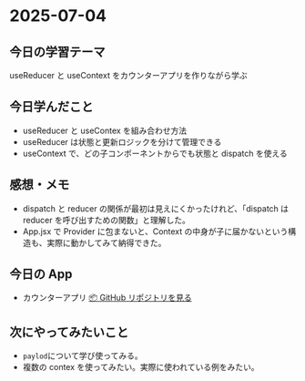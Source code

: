 # 2025-07-04

## 今日の学習テーマ

useReducer と useContext をカウンターアプリを作りながら学ぶ

## 今日学んだこと

- useReducer と useContex を組み合わせ方法
- useReducer は状態と更新ロジックを分けて管理できる
- useContext で、どの子コンポーネントからでも状態と dispatch を使える

## 感想・メモ

- dispatch と reducer の関係が最初は見えにくかったけれど、「dispatch は reducer を呼び出すための関数」と理解した。
- App.jsx で Provider に包まないと、Context の中身が子に届かないという構造も、実際に動かしてみて納得できた。

## 今日の App

- カウンターアプリ
  [📦 GitHub リポジトリを見る](mini-apps/counter-app)

## 次にやってみたいこと

- `paylod`について学び使ってみる。
- 複数の contex を使ってみたい。実際に使われている例をみたい。
